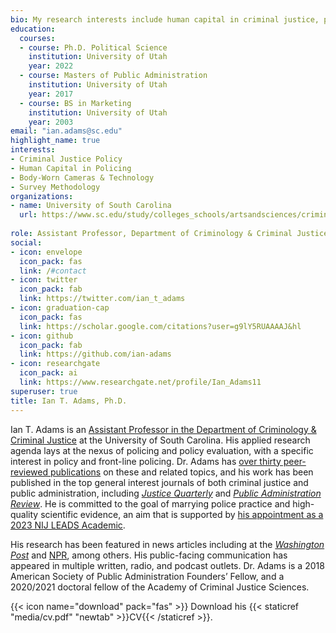 ```yaml
---
bio: My research interests include human capital in criminal justice, policing, and criminal justice policy.
education:
  courses:
  - course: Ph.D. Political Science
    institution: University of Utah
    year: 2022
  - course: Masters of Public Administration
    institution: University of Utah
    year: 2017
  - course: BS in Marketing
    institution: University of Utah
    year: 2003
email: "ian.adams@sc.edu"
highlight_name: true
interests:
- Criminal Justice Policy
- Human Capital in Policing
- Body-Worn Cameras & Technology 
- Survey Methodology
organizations:
- name: University of South Carolina
  url: https://www.sc.edu/study/colleges_schools/artsandsciences/criminology_and_criminal_justice/our_people/directory/adams_ian.php
  
role: Assistant Professor, Department of Criminology & Criminal Justice
social:
- icon: envelope
  icon_pack: fas
  link: /#contact
- icon: twitter
  icon_pack: fab
  link: https://twitter.com/ian_t_adams
- icon: graduation-cap
  icon_pack: fas
  link: https://scholar.google.com/citations?user=g9lY5RUAAAAJ&hl
- icon: github
  icon_pack: fab
  link: https://github.com/ian-adams
- icon: researchgate
  icon_pack: ai
  link: https://www.researchgate.net/profile/Ian_Adams11
superuser: true
title: Ian T. Adams, Ph.D.
---
```


Ian T. Adams is an [Assistant Professor in the Department of Criminology & Criminal Justice](https://www.sc.edu/study/colleges_schools/artsandsciences/criminology_and_criminal_justice/our_people/directory/adams_ian.php) at the University of South Carolina. His applied research agenda lays at the nexus of policing and policy evaluation, with a specific interest in policy and front-line policing. Dr. Adams has [over thirty peer-reviewed publications](https://scholar.google.com/citations?user=g9lY5RUAAAAJ&hl=en) on these and related topics, and his work has been published in the top general interest journals of both criminal justice and public administration, including [*Justice Quarterly*](http://www.tandfonline.com/doi/abs/10.1080/07418825.2019.1679864) and [*Public Administration Review*](https://doi.org/10.1111/puar.13339). He is committed to the goal of marrying police practice and high-quality scientific evidence, an aim that is supported by [his appointment as a 2023 NIJ LEADS Academic](https://nij.ojp.gov/funding/leads-scholar-biographies).

His research has been featured in news articles including at the [*Washington Post*](https://www.washingtonpost.com/nation/2021/10/02/police-firefighters-resist-vaccination/) and [NPR](https://www.npr.org/2023/03/18/1163112111/police-didnt-get-defunded-but-many-large-departments-are-shrinking), among others. His public-facing communication has appeared in multiple written, radio, and podcast outlets. Dr. Adams is a 2018 American Society of Public Administration Founders’ Fellow, and a 2020/2021 doctoral fellow of the Academy of Criminal Justice Sciences.

{{< icon name="download" pack="fas" >}} Download his {{< staticref "media/cv.pdf" "newtab" >}}CV{{< /staticref >}}.
